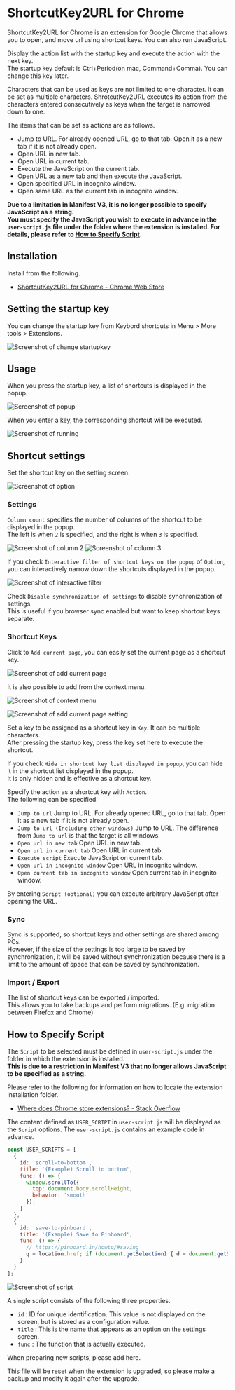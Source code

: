 # ShortcutKey2URL for Chrome

ShortcutKey2URL for Chrome is an extension for Google Chrome that allows you to open, and move url using shortcut keys. You can also run JavaScript.

Display the action list with the startup key and execute the action with the next key.  
The startup key default is Ctrl+Period(on mac, Command+Comma). You can change this key later. 

Characters that can be used as keys are not limited to one character. It can be set as multiple characters. ShrotcutKey2URL executes its action from the characters entered consecutively as keys when the target is narrowed down to one.

The items that can be set as actions are as follows.

* Jump to URL. For already opened URL, go to that tab. Open it as a new tab if it is not already open.
* Open URL in new tab.
* Open URL in current tab.
* Execute the JavaScript on the current tab.
* Open URL as a new tab and then execute the JavaScript.
* Open specified URL in incognito window.
* Open same URL as the current tab in incognito window.

**Due to a limitation in Manifest V3, it is no longer possible to specify JavaScript as a string.**  
**You must specify the JavaScript you wish to execute in advance in the `user-script.js` file under the folder where the extension is installed. For details, please refer to [How to Specify Script](#how-to-specify-script).**

## Installation

Install from the following.

* [ShortcutKey2URL for Chrome - Chrome Web Store](https://chrome.google.com/webstore/detail/shortcutkey2url-for-chrom/hfohmffbfcobmhfgpkbcjjaijmfplcdg "ShortcutKey2URL for Chrome - Chrome Web Store")

## Setting the startup key

You can change the startup key from Keybord shortcuts in Menu > More tools > Extensions.

![Screenshot of change startupkey](screenshots/change_startupkey.png)

## Usage

When you press the startup key, a list of shortcuts is displayed in the popup.

![Screenshot of popup](screenshots/popup.png)

When you enter a key, the corresponding shortcut will be executed.

![Screenshot of running](screenshots/run.gif)

## Shortcut settings

Set the shortcut key on the setting screen.

![Screenshot of option](screenshots/option.png)

### Settings

`Column count` specifies the number of columns of the shortcut to be displayed in the popup.  
The left is when `2` is specified, and the right is when `3` is specified.

![Screenshot of column 2](screenshots/column2.png) ![Screenshot of column 3](screenshots/column3.png)

If you check `Interactive filter of shortcut keys on the popup` of `Option`, you can interactively narrow down the shortcuts displayed in the popup.

![Screenshot of interactive filter](screenshots/interactive.gif)

Check `Disable synchronization of settings` to disable synchronization of settings.  
This is useful if you browser sync enabled but want to keep shortcut keys separate.

### Shortcut Keys

Click to `Add current page`, you can easily set the current page as a shortcut key.

![Screenshot of add current page](screenshots/add_current_page.png)

It is also possible to add from the context menu.

![Screenshot of context menu](screenshots/context_menu.png)

![Screenshot of add current page setting](screenshots/add_current_page_setting.png)

Set a key to be assigned as a shortcut key in `Key`. It can be multiple characters.  
After pressing the startup key, press the key set here to execute the shortcut.

If you check `Hide in shortcut key list displayed in popup`, you can hide it in the shortcut list displayed in the popup.  
It is only hidden and is effective as a shortcut key.

Specify the action as a shortcut key with `Action`.  
The following can be specified.

* `Jump to url` Jump to URL. For already opened URL, go to that tab. Open it as a new tab if it is not already open.
* `Jump to url (Including other windows)` Jump to URL. The difference from `Jump to url` is that the target is all windows.
* `Open url in new tab` Open URL in new tab.
* `Open url in current tab` Open URL in current tab.
* `Execute script` Execute JavaScript on current tab.
* `Open url in incognito window` Open URL in incognito window.
* `Open current tab in incognito window` Open current tab in incognito window.

By entering `Script (optional)` you can execute arbitrary JavaScript after opening the URL.

### Sync

Sync is supported, so shortcut keys and other settings are shared among PCs.  
However, if the size of the settings is too large to be saved by synchronization, it will be saved without synchronization because there is a limit to the amount of space that can be saved by synchronization.

### Import / Export

The list of shortcut keys can be exported / imported.  
This allows you to take backups and perform migrations. (E.g. migration between Firefox and Chrome)

## How to Specify Script

The `Script` to be selected must be defined in `user-script.js` under the folder in which the extension is installed.  
**This is due to a restriction in Manifest V3 that no longer allows JavaScript to be specified as a string.** 

Please refer to the following for information on how to locate the extension installation folder.

* [Where does Chrome store extensions? \- Stack Overflow](https://stackoverflow.com/questions/14543896/where-does-chrome-store-extensions/14544700#14544700)

The content defined as `USER_SCRIPT` in `user-script.js` will be displayed as the `Script` options.
The `user-script.js` contains an example code in advance.

```js
const USER_SCRIPTS = [
  {
    id: 'scroll-to-bottom',
    title: '(Example) Scroll to bottom',
    func: () => {
      window.scrollTo({
        top: document.body.scrollHeight,
        behavior: 'smooth'
      });
    }
  },
  {
    id: 'save-to-pinboard',
    title: '(Example) Save to Pinboard',
    func: () => {
      // https://pinboard.in/howto/#saving
      q = location.href; if (document.getSelection) { d = document.getSelection(); } else { d = ''; }; p = document.title; void (open('https://pinboard.in/add?url=' + encodeURIComponent(q) + '&description=' + encodeURIComponent(d) + '&title=' + encodeURIComponent(p), 'Pinboard', 'toolbar=no,width=700,height=350'));
    }
  }
];
```

![Screenshot of script](screenshots/script.png)

A single script consists of the following three properties.

* `id` : ID for unique identification. This value is not displayed on the screen, but is stored as a configuration value.
* `title` : This is the name that appears as an option on the settings screen.
* `func` : The function that is actually executed.

When preparing new scripts, please add here.

This file will be reset when the extension is upgraded, so please make a backup and modify it again after the upgrade.
